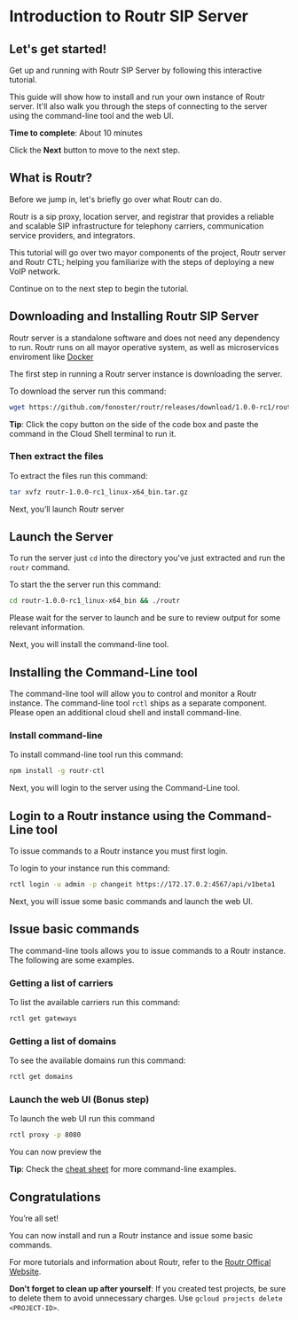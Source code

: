 # Introduction to Routr SIP Server

## Let's get started!

Get up and running with Routr SIP Server by following this interactive tutorial.

This guide will show how to install and run your own instance of Routr server. It'll also walk you through the steps of connecting to the server using the command-line tool and the web UI. 

**Time to complete**: About 10 minutes

Click the **Next** button to move to the next step.

## What is Routr?

Before we jump in, let's briefly go over what Routr can do.

Routr is a sip proxy, location server, and registrar that provides a reliable and scalable SIP infrastructure for telephony carriers, communication service providers, and integrators.

This tutorial will go over two mayor components of the project, Routr server and Routr CTL; helping you familiarize with the steps of deploying a new VoIP network.

Continue on to the next step to begin the tutorial.

## Downloading and Installing Routr SIP Server

Routr server is a standalone software and does not need any dependency to run. Routr runs on all mayor operative system, as well as microservices enviroment like [Docker](https://www.docker.com/)

The first step in running a Routr server instance is downloading the server.

To download the server run this command:
```bash
wget https://github.com/fonoster/routr/releases/download/1.0.0-rc1/routr-1.0.0-rc1_linux-x64_bin.tar.gz
```

**Tip**: Click the copy button on the side of the code box and paste the command in the Cloud Shell terminal to run it.

### Then extract the files

To extract the files run this command:
```bash
tar xvfz routr-1.0.0-rc1_linux-x64_bin.tar.gz
```

Next, you’ll launch Routr server

## Launch the Server

To run the server just `cd` into the directory you've just extracted and run the `routr` command.

To start the the server run this command:
```bash
cd routr-1.0.0-rc1_linux-x64_bin && ./routr
```

<walkthrough-footnote>Please wait for the server to launch and be sure to review output for some relevant information.</walkthrough-footnote>

Next, you will install the command-line tool.

## Installing the Command-Line tool

The command-line tool will allow you to control and monitor a Routr instance. The command-line tool `rctl` ships as a separate component.
Please open an additional cloud shell and install command-line.

<walkthrough-open-cloud-shell-button open-cloud-shell/>

### Install command-line

To install command-line tool run this command:
```bash
npm install -g routr-ctl
```

Next, you will login to the server using the Command-Line tool.

## Login to a Routr instance using the Command-Line tool

To issue commands to a Routr instance you must first login.

To login to your instance run this command:
```bash
rctl login -u admin -p changeit https://172.17.0.2:4567/api/v1beta1
```

Next, you will issue some basic commands and launch the web UI.

## Issue basic commands

The command-line tools allows you to issue commands to a Routr instance. The following are some examples.

### Getting a list of carriers

To list the available carriers run this command:
```bash
rctl get gateways
```

### Getting a list of domains

To see the available domains run this command:
```bash
rctl get domains
```
### Launch the web UI (Bonus step)

To launch the web UI run this command
```bash
rctl proxy -p 8080
```

You can now preview the <walkthrough-spotlight-pointer spotlightId="devshell-web-preview-button" text="web UI"></walkthrough-spotlight-pointer>

**Tip**: Check the [cheat sheet](https://routr.io/docs/administration/cli/cheatsheet/) for more command-line examples.

## Congratulations

<walkthrough-conclusion-trophy></walkthrough-conclusion-trophy>

You’re all set!

You can now install and run a Routr instance and issue some basic commands. 

For more tutorials and information about Routr, refer to the [Routr Offical Website](https://routr.io/docs/overview).

**Don't forget to clean up after yourself**: If you created test projects, be sure to delete them to avoid unnecessary charges. Use `gcloud projects delete <PROJECT-ID>`.
